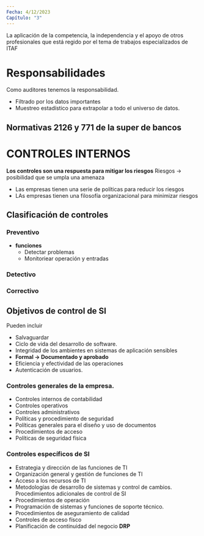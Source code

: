 ```yaml
---
Fecha: 4/12/2023
Capítulo: "3"
---
```

La aplicación de la competencia, la independencia y el apoyo de otros profesionales que está regido por el tema de trabajos especializados de ITAF
# Responsabilidades
Como auditores tenemos la responsabilidad.
- Filtrado por los datos importantes
- Muestreo estadístico para extrapolar a todo el universo de datos.
## Normativas 2126 y 771 de la super de bancos
# CONTROLES INTERNOS
**Los controles son una respuesta para mitigar los riesgos**
Riesgos $\rightarrow$ posibilidad que se umpla una amenaza
- Las empresas tienen una serie de políticas para reducir los riesgos
- LAs empresas tienen una filosofía organizacional para minimizar riesgos
## Clasificación de controles
### Preventivo
- **funciones**
	- Detectar problemas
	- Monitoriear operación y entradas
### Detectivo

### Correctivo

## Objetivos de control de SI
Pueden incluir
- Salvaguardar
- Ciclo de vida del desarrollo de software.
- Integridad de los ambientes en sistemas de aplicación sensibles
- **Formal $\rightarrow$ Documentado y aprobado**
- Eficiencia y efectividad de las operaciones
- Autenticación de usuarios.
### Controles generales de la empresa.
- Controles internos de contabilidad
- Controles operativos
- Controles administrativos
- Políticas y procedimiento de seguridad
- Políticas generales para el diseño y uso de documentos
- Procedimientos de acceso
- Políticas de seguridad física
### Controles específicos de SI
- Estrategia y dirección de las funciones de TI
- Organización general y gestión de funciones de TI
- Acceso a los recursos de TI
- Metodologías de desarrollo de sistemas y control de cambios.
Procedimientos adicionales de control de SI
- Procedimientos de operación
- Programación de sistemas y funciones de soporte técnico.
- Procedimientos de aseguramiento de calidad
- Controles de acceso físco
- Planificación de continuidad del negocio **DRP**
